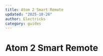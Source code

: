 ```yaml
---
title: Atom 2 Smart Remote
updated: "2025-10-26"
author: Electricks
category: guides
---
```


# Atom 2 Smart Remote

